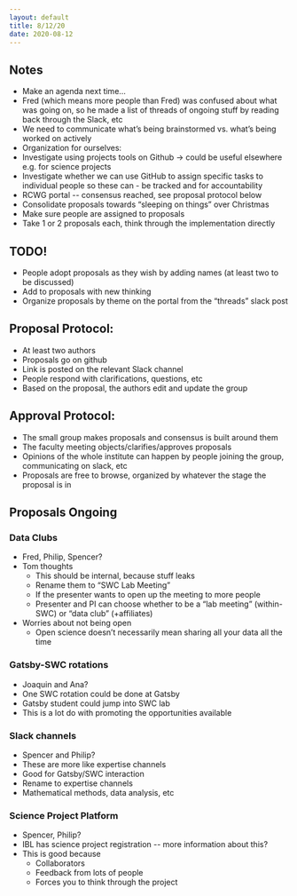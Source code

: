 ```yaml
---
layout: default
title: 8/12/20
date: 2020-08-12
---
```


## Notes

- Make an agenda next time…
- Fred (which means more people than Fred) was confused about what was going on, so he made a list of threads of ongoing stuff by reading back through the Slack, etc
- We need to communicate what’s being brainstormed vs. what’s being worked on actively
- Organization for ourselves:
- Investigate using projects tools on Github → could be useful elsewhere e.g. for science projects
- Investigate whether we can use GitHub to assign specific tasks to individual people so these can - be tracked and for accountability
- RCWG portal -- consensus reached, see proposal protocol below
- Consolidate proposals towards “sleeping on things” over Christmas
- Make sure people are assigned to proposals
- Take 1 or 2 proposals each, think through the implementation directly

## TODO!
- People adopt proposals as they wish by adding names (at least two to be discussed)
- Add to proposals with new thinking
- Organize proposals by theme on the portal from the “threads” slack post

## Proposal Protocol:
- At least two authors
- Proposals go on github
- Link is posted on the relevant Slack channel
- People respond with clarifications, questions, etc
- Based on the proposal, the authors edit and update the group

## Approval Protocol:
- The small group makes proposals and consensus is built around them
- The faculty meeting objects/clarifies/approves proposals
- Opinions of the whole institute can happen by people joining the group, communicating on slack, etc
- Proposals are free to browse, organized by whatever the stage the proposal is in

## Proposals Ongoing

### Data Clubs
- Fred, Philip, Spencer?
- Tom thoughts
	- This should be internal, because stuff leaks
	- Rename them to “SWC Lab Meeting”
	- If the presenter wants to open up the meeting to more people
	- Presenter and PI can choose whether to be a “lab meeting” (within-SWC) or “data club” (+affiliates)
- Worries about not being open
	- Open science doesn’t necessarily mean sharing all your data all the time

### Gatsby-SWC rotations
- Joaquin and Ana?
- One SWC rotation could be done at Gatsby
- Gatsby student could jump into SWC lab
- This is a lot do with promoting the opportunities available

### Slack channels
- Spencer and Philip?
- These are more like expertise channels
- Good for Gatsby/SWC interaction
- Rename to expertise channels
- Mathematical methods, data analysis, etc

### Science Project Platform
- Spencer, Philip?
- IBL has science project registration -- more information about this?
- This is good because
  - Collaborators
  - Feedback from lots of people
  - Forces you to think through the project
